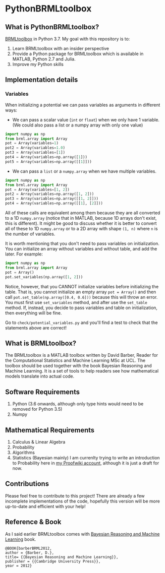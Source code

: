 # PythonBRMLtoolbox

## What is PythonBRMLtoolbox?
[BRMLtoolbox](http://web4.cs.ucl.ac.uk/staff/D.Barber/pmwiki/pmwiki.php?n=Brml.Software)
 in Python 3.7. My goal with this repository is to:
 1. Learn BRMLtoolbox with an insider perspective
 2. Provide a Python package for BRMLtoolbox which is available
    in MATLAB, Python 2.7 and Julia.
 3. Improve my Python skills
 
 ## Implementation details
 ### Variables
 When initializing a potential we can pass variables as arguments
 in different ways:
 * We can pass a scalar value (`int` or `float`) when we only
    have 1 variable. (We could also pass a list or a numpy array
    with only one value)
 
 ```python
import numpy as np
from brml.array import Array
pot = Array(variables=1)
pot2 = Array(variables=1.0)
pot3 = Array(variables=[1])
pot4 = Array(variables=np.array([1]))
pot5 = Array(variables=np.array([[1]]))
```
 * We can pass a `list` or a `numpy.array` when we have multiple variables.
 
```python
import numpy as np
from brml.array import Array
pot = Array(variables=[1, 2])
pot2 = Array(variables=np.array([1, 2]))
pot3 = Array(variables=np.array([[1, 2]]))
pot4 = Array(variables=np.array([[1], [2]]))
```
All of these calls are equivalent among them because they are all converted to 
a 1D `numpy.array` (notice that in MATLAB, because 1D arrays don't exist, this
is different).
It might be good to discuss whether it is better to convert all of these to 1D
`numpy.array` or to a 2D array with shape `(1, n)` where `n` is the number of
variables.

It is worth mentioning that you don't need to pass variables on initialization.
You can initialize an array without variables and without table, and add the later.
For example:
```python
import numpy as np
from brml.array import Array
pot = Array()
pot.set_variables(np.array([1, 2]))
```
Notice, however, that you CANNOT initialize variables before initializing the table.
That is, you cannot initialize an empty array `pot = Array()` and then call 
`pot.set_table(np.array([0.4, 0.6]))` because this will throw an error. You must
first use `set_variables` method, and after use the `set_table` method. If, instead, 
you decide to pass variables and table on initialization, then everything will be fine.

Go to `check/potential_variables.py` and you'll find a test to check
that the statements above are correct!

 ## What is BRMLtoolbox?
 The BRMLtoolbox is a MATLAB toolbox written by David Barber, Reader for the Computational Statistics and Machine Learning MSc at UCL. The toolbox should be used together with the book Bayesian Reasoning and Machine Learning. It is a set of tools to help readers see how mathematical models translate into actual code.
 
 ## Software Requirements
 1. Python (3.6 onwards, although only type hints would need to be removed for Python 3.5)
 2. Numpy
 
 ## Mathematical Requirements
 1. Calculus & Linear Algebra
 2. Probability
 3. Algorithms
 4. Statistics (Bayesian mainly)
 I am currenlty trying to write an introduction to Probability here in [my Proofwiki account](https://proofwiki.org/wiki/User:MauroCamaraEscudero), although it is just a draft for now.
 
 ## Contributions
 Please feel free to contribute to this project! There are already a few incomplete implementations of the code, hopefully this version will be more up-to-date and efficient with your help!
 
 ## Reference & Book
 As I said earlier BRMLtoolbox comes with [Bayesian Reasoning and Machine Learning](http://web4.cs.ucl.ac.uk/staff/D.Barber/textbook/090310.pdf) book.
 
 ```
 @BOOK{barberBRML2012,
author = {Barber, D.},
title= {{Bayesian Reasoning and Machine Learning}},
publisher = {{Cambridge University Press}},
year = 2012}
```

 
 
